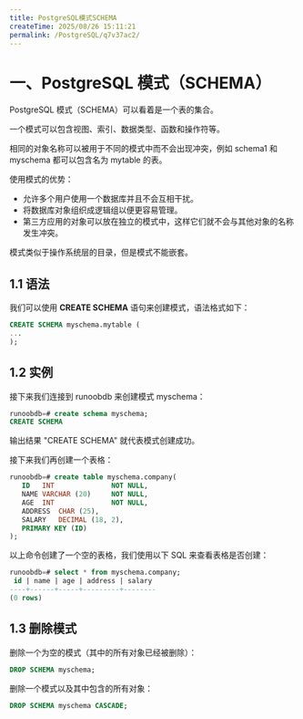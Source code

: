 ```yaml
---
title: PostgreSQL模式SCHEMA
createTime: 2025/08/26 15:11:21
permalink: /PostgreSQL/q7v37ac2/
---
```

# 一、PostgreSQL 模式（SCHEMA）

PostgreSQL 模式（SCHEMA）可以看着是一个表的集合。

一个模式可以包含视图、索引、数据类型、函数和操作符等。

相同的对象名称可以被用于不同的模式中而不会出现冲突，例如 schema1 和 myschema 都可以包含名为 mytable 的表。

使用模式的优势：

- 允许多个用户使用一个数据库并且不会互相干扰。     
- 将数据库对象组织成逻辑组以便更容易管理。     
- 第三方应用的对象可以放在独立的模式中，这样它们就不会与其他对象的名称发生冲突。     

模式类似于操作系统层的目录，但是模式不能嵌套。

## 1.1 语法

我们可以使用 **CREATE SCHEMA**  语句来创建模式，语法格式如下：

```sql
CREATE SCHEMA myschema.mytable (
...
);
```

## 1.2 实例

接下来我们连接到 runoobdb 来创建模式 myschema：

```sql
runoobdb=# create schema myschema;
CREATE SCHEMA
```

输出结果  "CREATE SCHEMA"  就代表模式创建成功。

接下来我们再创建一个表格：

```sql
runoobdb=# create table myschema.company(
   ID   INT              NOT NULL,
   NAME VARCHAR (20)     NOT NULL,
   AGE  INT              NOT NULL,
   ADDRESS  CHAR (25),
   SALARY   DECIMAL (18, 2),
   PRIMARY KEY (ID)
);
```

以上命令创建了一个空的表格，我们使用以下 SQL 来查看表格是否创建：

```sql
runoobdb=# select * from myschema.company;
 id | name | age | address | salary 
----+------+-----+---------+--------
(0 rows)
```

## 1.3 删除模式

删除一个为空的模式（其中的所有对象已经被删除）：

```sql
DROP SCHEMA myschema;
```

删除一个模式以及其中包含的所有对象：

```sql
DROP SCHEMA myschema CASCADE;
```